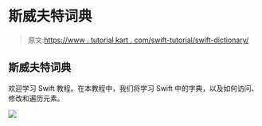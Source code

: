 # 斯威夫特词典

> 原文:[https://www . tutorial kart . com/swift-tutorial/swift-dictionary/](https://www.tutorialkart.com/swift-tutorial/swift-dictionary/)

## 斯威夫特词典

欢迎学习 Swift 教程。在本教程中，我们将学习 Swift 中的字典，以及如何访问、修改和遍历元素。

[![](../Images/925da31b32d6bc3827932f6c8afb11bb.png)](https://www.tutorialkart.com/)
